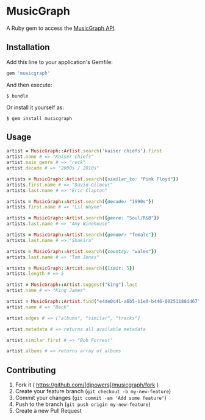 # MusicGraph

A Ruby gem to access the [MusicGraph API](https://developer.musicgraph.com/).

## Installation

Add this line to your application's Gemfile:

```ruby
gem 'musicgraph'
```

And then execute:

    $ bundle

Or install it yourself as:

    $ gem install musicgraph

## Usage

```ruby
artist = MusicGraph::Artist.search('kaiser chiefs').first
artist.name # => "Kaiser Chiefs"
artist.main_genre # => "rock"
artist.decade # => "2000s / 2010s"

artists = MusicGraph::Artist.search({similar_to: "Pink Floyd"})
artists.first.name # => "David Gilmour"
artists.last.name # => "Eric Clapton"

artists = MusicGraph::Artist.search({decade: "1990s"})
artists.first.name # => "Lil Wayne"

artists = MusicGraph::Artist.search({genre: "Soul/R&B"})
artists.last.name # => "Amy Winehouse"

artists = MusicGraph::Artist.search({gender: "female"})
artists.last.name # => "Shakira"

artists = MusicGraph::Artist.search({country: "wales"})
artists.last.name # => "Tom Jones"

artists = MusicGraph::Artist.search({limit: 5})
artists.length # => 5

artist = MusicGraph::Artist.suggest("king").last
artist.name # => "King James"

artist = MusicGraph::Artist.find("e4de0d41-a6b5-11e0-b446-00251188dd67")
artist.name # => "Beck"

artist.edges # => ["albums", "similar", "tracks"]

artist.metadata # => returns all available metadata

artist.similar.first # => "Bob Forrest"

artist.albums # => returns array of albums
```

## Contributing

1. Fork it ( https://github.com/[djpowers]/musicgraph/fork )
2. Create your feature branch (`git checkout -b my-new-feature`)
3. Commit your changes (`git commit -am 'Add some feature'`)
4. Push to the branch (`git push origin my-new-feature`)
5. Create a new Pull Request
